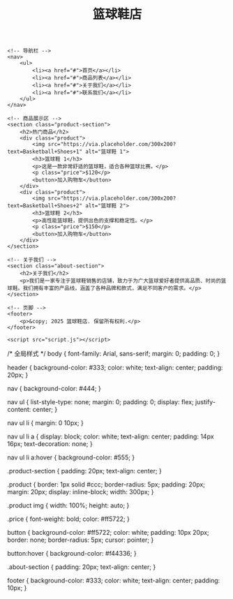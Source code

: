 <!DOCTYPE html>
<html lang="en">

<head>
    <meta charset="UTF-8">
    <meta name="viewport" content="width=device-width, initial-scale=1.0">
    <title>篮球鞋店</title>
    <link rel="stylesheet" href="styles.css">
</head>

<body>
    <!-- 头部 -->
    <header>
        <h1>篮球鞋店</h1>
    </header>

    <!-- 导航栏 -->
    <nav>
        <ul>
            <li><a href="#">首页</a></li>
            <li><a href="#">商品列表</a></li>
            <li><a href="#">关于我们</a></li>
            <li><a href="#">联系我们</a></li>
        </ul>
    </nav>

    <!-- 商品展示区 -->
    <section class="product-section">
        <h2>热门商品</h2>
        <div class="product">
            <img src="https://via.placeholder.com/300x200?text=Basketball+Shoes+1" alt="篮球鞋 1">
            <h3>篮球鞋 1</h3>
            <p>这是一款非常舒适的篮球鞋，适合各种篮球比赛。</p>
            <p class="price">$120</p>
            <button>加入购物车</button>
        </div>
        <div class="product">
            <img src="https://via.placeholder.com/300x200?text=Basketball+Shoes+2" alt="篮球鞋 2">
            <h3>篮球鞋 2</h3>
            <p>高性能篮球鞋，提供出色的支撑和稳定性。</p>
            <p class="price">$150</p>
            <button>加入购物车</button>
        </div>
    </section>

    <!-- 关于我们 -->
    <section class="about-section">
        <h2>关于我们</h2>
        <p>我们是一家专注于篮球鞋销售的店铺，致力于为广大篮球爱好者提供高品质、时尚的篮球鞋。我们拥有丰富的产品线，涵盖了各种品牌和款式，满足不同客户的需求。</p>
    </section>

    <!-- 页脚 -->
    <footer>
        <p>&copy; 2025 篮球鞋店. 保留所有权利.</p>
    </footer>

    <script src="script.js"></script>
</body>

</html>
/* 全局样式 */
body {
    font-family: Arial, sans-serif;
    margin: 0;
    padding: 0;
}

header {
    background-color: #333;
    color: white;
    text-align: center;
    padding: 20px;
}

nav {
    background-color: #444;
}

nav ul {
    list-style-type: none;
    margin: 0;
    padding: 0;
    display: flex;
    justify-content: center;
}

nav ul li {
    margin: 0 10px;
}

nav ul li a {
    display: block;
    color: white;
    text-align: center;
    padding: 14px 16px;
    text-decoration: none;
}

nav ul li a:hover {
    background-color: #555;
}

.product-section {
    padding: 20px;
    text-align: center;
}

.product {
    border: 1px solid #ccc;
    border-radius: 5px;
    padding: 20px;
    margin: 20px;
    display: inline-block;
    width: 300px;
}

.product img {
    width: 100%;
    height: auto;
}

.price {
    font-weight: bold;
    color: #ff5722;
}

button {
    background-color: #ff5722;
    color: white;
    padding: 10px 20px;
    border: none;
    border-radius: 5px;
    cursor: pointer;
}

button:hover {
    background-color: #f44336;
}

.about-section {
    padding: 20px;
    text-align: center;
}

footer {
    background-color: #333;
    color: white;
    text-align: center;
    padding: 10px;
}

